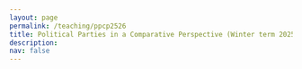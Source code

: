 ```yaml
---
layout: page
permalink: /teaching/ppcp2526
title: Political Parties in a Comparative Perspective (Winter term 2025/26)
description: 
nav: false
---
```


<html lang="en">
<head>
    <meta charset="UTF-8">
    <meta name="viewport" content="width=device-width, initial-scale=1.0">
    <title>Fancy Table</title>
    <style>
        .fancy-table {
            width: 100%;
            border-collapse: collapse;
            text-align: left;
            vertical-align: top;
        }
        .fancy-table th, .fancy-table td {
            padding: 12px;
            border: 1px solid #ddd;
            text-align: left;
            vertical-align: top;
        }
        .fancy-table th {
            background-color: #f4f4f4;
            font-weight: bold;
        }
        .fancy-table tr:nth-child(even) {
            background-color: #f9f9f9;
        }
        .fancy-table tr:hover {
            background-color: #f1f1f1;
        }

        .plain-table {
            width: 100%;
            text-align: left;
            vertical-align: top;
        }
        .plain-table th, .plain-table td {
            padding: 12px;
        }
    </style>
</head>
<body>
    <h3>Content</h3><br>
    <p>This seminar deals with a critical actor in representative democracies: political parties. The course is structured along four segments. The first block seeks to introduce students to the topic. Methodologically, we will learn how to approach and critically assessing the course literature. Substantively, we will discuss the importance to understand of party democracy. The second block is dedicated to the origins of political parties. We will explore how institutions and societal developments contribute to their emergence. In a third block, we will learn about their functions in democracies. We will start with their recruiting functions and assess the implications of candidate selection methods for democratic representation? Thereafter, the following three sessions deal with parties as electoral organizations. How do parties appeal to their voters? On which agenda do they decide and which groups do they target? How do they respond to their competitors? The final block is reserved for the presentation of students' projects.</p>
    You can download the most recent version of the syllabus <a href="{{ site.url }}assets/pdf/ppcp2526/ppcp_syllabus.pdf">here</a>.  
    <br>
	The seminar takes place weekly, on Wednesday (16:15-17:45) in seminar room SCH 100.124.  
    <br>	
	<br>
	<h3>Material</h3>
	<br>
	<h4>Week 1: Introduction</h4>
	In this session, we will get to know each other and discuss some logistics about the seminar. Moreover, a brief introduction into the topic is given.  <br>
	<a href="{{ site.url }}assets/pdf/ppcp2526/introduction.pdf">Slides</a><br><br>
	<h4>Week 2: Research Design</h4>
	In this session, we will discuss essentials about academic research methods.<br>
    <a href="{{ site.url }}assets/pdf/ppcp2526/rd.pdf">Slides</a><br>
       <a href="{{ site.url }}assets/pdf/ppcp2526/good_research.png">Mindmap on good research</a><br><br>
    <h4>Week 3: Why Parties?</h4>
    Why do we need political parties in democracies? We will discuss whether democracies need parties and develop some working definition of political parties. <br>
    {% comment %}
        
    <h4>Week 3: Political Cleavages</h4>
    Have the conflict lines in Western societies changed over times? We will discuss the idea of political cleavages and their recent transformations.  <br>
	<a href="{{ site.url }}assets/pdf/pcwe25/realignment.pdf">Slides</a><br><br>
	<h4>Week 4: Polarization</h4>
	Do Western societies become more polarized? How do actors like the far-right contribute to polarization? We will first deal with these questions before discussing data sources on voters we can use to analyse voters. <br> 
    <a href="{{ site.url }}assets/pdf/pcwe25/polarization.pdf">Slides</a><br>
	<a href="{{ site.url }}assets/code/pcwe25/voters.Rmd">R Code</a><br><br>
    <h4>Week 5: Changing Contexts</h4>
    How did globalization affect citizens' grievances? Do those losing from labor market transformations vote for anti-system parties? We will approach these questions from two empirical readings on technological change and labor market risk. <br> 
    <a href="{{ site.url }}assets/pdf/pcwe25/technological_change.pdf">Slides</a><br>
    <a href="{{ site.url }}assets/img/pcwe25/mindmap_context.png">Mindmap on the readings</a><br><br>
    <h4>Week 6: Roundtable</h4>
    Do citizens behave rationally when casting their vote? In this week, we will discuss your essays. <br>
    <a href="{{ site.url }}assets/pdf/pcwe25/roundtable1.pdf">Slides</a><br><br>
    <h4>Week 7: Issue Competition</h4> 
    In this week, we will switch the perspective and focus on the strategic behavior of political parties. In the first session of this bloc, we will focus on issue competition of parties. Moreover, we will access data from the <a href="https://manifesto-project.wzb.eu/datasets">Manifesto Project</a> (please register and download the .csv-file in preparation of the session). <br>
    <a href="{{ site.url }}assets/pdf/pcwe25/issue_comp.pdf">Slides</a><br>
    <a href="{{ site.url }}assets/code/pcwe25/parties.Rmd">R Code</a><br><br>
    <h4>Week 8: Social Groups</h4> 
    Do parties appeal to social groups directly? We will engage with two strategies parties can employ: (1) group references and (2) strategic appointments of group representatives, and evaluate whether these affects parties' electoral fortunes.  <br>
    <a href="{{ site.url }}assets/pdf/pcwe25/social_groups.pdf">Slides</a><br>
    <a href="{{ site.url }}assets/code/pcwe25/survey_results.R">R Code (for survey)</a><br>
    <a href="{{ site.url }}assets/code/pcwe25/data3.csv">Data (survey)</a><br><br>
    <h4>Week 9: Challenger Parties</h4> 
    In this week, we zoom in on the interactions between challenger and mainstream parties. We critically evalute different conceptualizations of challengers and learn how they innovate the party system agenda.  <br>
    <a href="{{ site.url }}assets/pdf/pcwe25/challengers.pdf">Slides</a><br>
    <a href="{{ site.url }}assets/pdf/pcwe25/mindmap_challengers.png">Mindmap (Challengers)</a><br><br>
    <h4>Week 10: Roundtable 2</h4> 
    In our second roundtable session, we discuss whether mainstream parties should accommodate their challengers.  <br>
    <a href="{{ site.url }}assets/pdf/pcwe25/roundtable2.pdf">Slides</a><br><br>
    <h4>Week 11: Electoral Systems</h4> 
    We are shifting to the final part of the seminar where we focus on political institutions. In this session, we will discuss the effect of electoral system change on voting behavior. Moreover, we will do a short input session on institutional data.  <br>
    <a href="{{ site.url }}assets/pdf/pcwe25/electoral_systems.pdf">Slides</a><br>
    <a href="{{ site.url }}assets/code/pcwe25/institutions.Rmd">Code</a><br><br>
     <h4>Week 12: Legislatures</h4> 
    In our final substantive session, we will talk about parliamentary rules and how they shape debates and party behavior.  <br>
    <a href="{{ site.url }}assets/pdf/pcwe25/legislatures.pdf">Slides</a><br><br>
    <h4>Week 13: Wrap-Up</h4> 
    This last session deals with student projects for their term papers and reflects about the learning outcomes of the seminar.  <br>
    <a href="{{ site.url }}assets/pdf/pcwe25/wrapup.pdf">Slides</a><br>
    <a href="{{ site.url }}assets/pdf/pcwe25/feedback_pcwe.pdf">Feedback on Learning Outcomes</a><br><br>
    {% endcomment %}